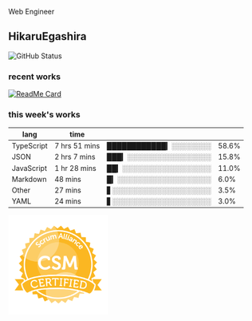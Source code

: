 Web Engineer

## HikaruEgashira

![GitHub Status](https://github-readme-stats.vercel.app/api?username=HikaruEgashira&count_private=true&show_icons=true&theme=nord)
### recent works

[![ReadMe Card](https://github-readme-stats.vercel.app/api/pin/?username=twin-te&repo=twinte-front&theme=nord)](https://github.com/twin-te/twinte-front)

### this week's works

| lang        | time           |                       |        |
| ----------- | -------------- | --------------------- | ------ |
| TypeScript  | 7 hrs 51 mins  | ████████████▎░░░░░░░░ |  58.6% |
| JSON        | 2 hrs 7 mins   | ███▎░░░░░░░░░░░░░░░░░ |  15.8% |
| JavaScript  | 1 hr 28 mins   | ██▎░░░░░░░░░░░░░░░░░░ |  11.0% |
| Markdown    | 48 mins        | █▎░░░░░░░░░░░░░░░░░░░ |   6.0% |
| Other       | 27 mins        | ▋░░░░░░░░░░░░░░░░░░░░ |   3.5% |
| YAML        | 24 mins        | ▋░░░░░░░░░░░░░░░░░░░░ |   3.0% |

<img src="./image/seal-csm.png" alt="" data-canonical-src="./image/seal-csm.png" width="200" height="200" />
